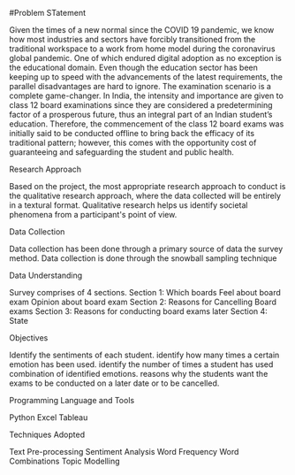 #Problem STatement

Given the times of a new normal since the COVID 19 pandemic, we know how most industries and sectors have forcibly transitioned from the traditional workspace to a work from home model during the coronavirus global pandemic. One of which endured digital adoption as no exception is the educational domain.
Even though the education sector has been keeping up to speed with the advancements of the latest requirements, the parallel disadvantages are hard to ignore. The examination scenario is a complete game-changer. In India, the intensity and importance are given to class 12 board examinations since they are considered a predetermining factor of a prosperous future, thus an integral part of an Indian student’s education. Therefore, the commencement of the class 12 board exams was initially said to be conducted offline to bring back the efficacy of its traditional pattern; however, this comes with the opportunity cost of guaranteeing and safeguarding the student and public health.

Research Approach

Based on the project, the most appropriate research approach to conduct is the qualitative research approach, where the data collected will be entirely in a textural format. Qualitative research helps us identify societal phenomena from a participant's point of view.

Data Collection

Data collection has been done through a primary source of data the survey method. Data collection is done through the snowball sampling technique

Data Understanding

Survey comprises of 4 sections.
Section 1: 
Which boards
Feel about board exam
Opinion about board exam
Section 2:
Reasons for Cancelling Board exams
Section 3:
Reasons for conducting board exams later
Section 4:
State

Objectives

Identify the sentiments of each student. identify how many times a certain emotion has been used. identify the number of times a student has used combination of identified emotions. reasons why the students want the exams to be conducted on a later date or to be cancelled.

Programming Language and Tools

Python
Excel
Tableau

Techniques Adopted

Text Pre-processing
Sentiment Analysis 
Word Frequency 
Word Combinations 
Topic Modelling 










